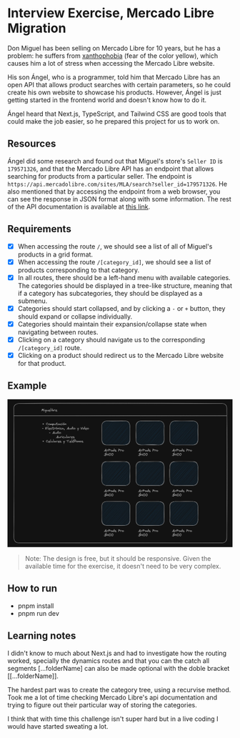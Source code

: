 # Interview Exercise, Mercado Libre Migration

Don Miguel has been selling on Mercado Libre for 10 years, but he has a problem: he suffers from [xanthophobia](https://www.autopista.es/planeta2030/es-xantofobia_269191_102.html#:~:text=La%20xantofobia%20se%20refiere%20al,sea%20o%20contenga%20este%20tono.) (fear of the color yellow), which causes him a lot of stress when accessing the Mercado Libre website.

His son Ángel, who is a programmer, told him that Mercado Libre has an open API that allows product searches with certain parameters, so he could create his own website to showcase his products. However, Ángel is just getting started in the frontend world and doesn't know how to do it.

Ángel heard that Next.js, TypeScript, and Tailwind CSS are good tools that could make the job easier, so he prepared this project for us to work on.

## Resources

Ángel did some research and found out that Miguel's store's `Seller ID` is `179571326`, and that the Mercado Libre API has an endpoint that allows searching for products from a particular seller. The endpoint is `https://api.mercadolibre.com/sites/MLA/search?seller_id=179571326`. He also mentioned that by accessing the endpoint from a web browser, you can see the response in JSON format along with some information. The rest of the API documentation is available at [this link](https://developers.mercadolibre.com.ar/es_ar/items-y-busquedas).

## Requirements

- [x] When accessing the route `/`, we should see a list of all of Miguel's products in a grid format.
- [x] When accessing the route `/[category_id]`, we should see a list of products corresponding to that category.
- [x] In all routes, there should be a left-hand menu with available categories. The categories should be displayed in a tree-like structure, meaning that if a category has subcategories, they should be displayed as a submenu.
- [x] Categories should start collapsed, and by clicking a `-` or `+` button, they should expand or collapse individually.
- [x] Categories should maintain their expansion/collapse state when navigating between routes.
- [x] Clicking on a category should navigate us to the corresponding `/[category_id]` route.
- [x] Clicking on a product should redirect us to the Mercado Libre website for that product.

## Example
[![Example](./assets/mock.png)](./assets/mock.png)
> Note: The design is free, but it should be responsive. Given the available time for the exercise, it doesn't need to be very complex.

## How to run

- pnpm install
- pnpm run dev

## Learning notes

I didn't know to much about Next.js and had to investigate how the routing worked, specially the dynamics routes and that you can the catch all segments [...folderName] can also be made optional with the doble bracket [[...folderName]].

The hardest part was to create the category tree, using a recurvise method. Took me a lot of time checking Mercado Libre's api documentation and trying to figure out their particular way of storing the categories.

I think that with time this challenge isn't super hard but in a live coding I would have started sweating a lot.
